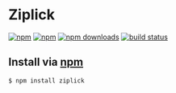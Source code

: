 # Ziplick
[![npm](http://img.shields.io/npm/v/ziplick.svg?style=flat-square)](https://npmjs.com/ziplick)
[![npm](http://img.shields.io/npm/l/ziplick.svg?style=flat-square)](https://npmjs.com/ziplick)
[![npm downloads](http://img.shields.io/npm/dm/ziplick.svg?style=flat-square)](https://npmjs.com/ziplick)
[![build status](http://img.shields.io/travis/jhermsmeier/node-ziplick.svg?style=flat-square)](https://travis-ci.org/jhermsmeier/node-ziplick)

## Install via [npm](https://npmjs.com)

```sh
$ npm install ziplick
```
